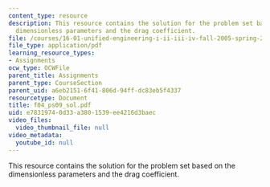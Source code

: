 ```yaml
---
content_type: resource
description: This resource contains the solution for the problem set based on the
  dimensionless parameters and the drag coefficient.
file: /courses/16-01-unified-engineering-i-ii-iii-iv-fall-2005-spring-2006/e78319740d33a3801539ee4216d3baec_f04_ps09_sol.pdf
file_type: application/pdf
learning_resource_types:
- Assignments
ocw_type: OCWFile
parent_title: Assignments
parent_type: CourseSection
parent_uid: a6eb2151-6f41-806d-94ff-dc83eb5f4337
resourcetype: Document
title: f04_ps09_sol.pdf
uid: e7831974-0d33-a380-1539-ee4216d3baec
video_files:
  video_thumbnail_file: null
video_metadata:
  youtube_id: null
---
```

This resource contains the solution for the problem set based on the dimensionless parameters and the drag coefficient.